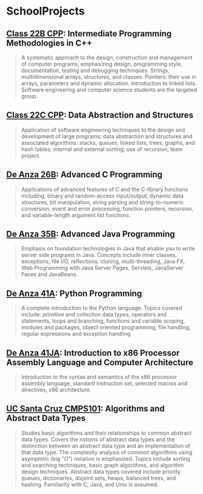# SchoolProjects

## [Class 22B CPP](https://github.com/Linsetta/SchoolProjects/tree/master/Class22B_CPP/HW5): Intermediate Programming Methodologies in C++

> A systematic approach to the design, construction and management of
> computer programs, emphasizing design, programming style,
> documentation, testing and debugging techniques. Strings,
> multidimensional arrays, structures, and classes. Pointers: their
> use in arrays, parameters and dynamic allocation. Introduction to
> linked lists. Software engineering and computer science students are
> the targeted group.

## [Class 22C CPP](https://github.com/Linsetta/SchoolProjects/tree/master/Class22C_CPP): Data Abstraction and Structures

> Application of software engineering techniques to the design and
> development of large programs; data abstraction and structures and
> associated algorithms: stacks, queues, linked lists, trees, graphs,
> and hash tables; internal and external sorting; use of recursion;
> team project.

## [De Anza 26B](https://github.com/Linsetta/SchoolProjects/tree/master/Class26B_C): Advanced C Programming

> Applications of advanced features of C and the C-library functions
> including: binary and random-access input/output, dynamic data
> structures, bit manipulation, string parsing and string-to-numeric
> conversion, event and error processing, function pointers,
> recursion, and variable-length argument list functions.

## [De Anza 35B](https://github.com/Linsetta/SchoolProjects/tree/master/Class35B_Java): Advanced Java Programming

> Emphasis on foundation technologies in Java that enable you to write
> server side programs in Java. Concepts include inner classes,
> exceptions, file I/O, reflections, cloning, multi-threading, Java
> FX, Web Programming with Java Server Pages, Servlets, JavaServer
> Faces and JavaBeans.

## [De Anza 41A](https://github.com/Linsetta/SchoolProjects/tree/master/Class41A_Python/HW): Python Programming

> A complete introduction to the Python language. Topics covered
> include: primitive and collection data types, operators and
> statements, loops and branching, functions and variable scoping,
> modules and packages, object oriented programming, file handling,
> regular expressions and exception handling

## [De Anza 41JA](https://github.com/Linsetta/SchoolProjects/tree/master/Class41JA_ASM/HW): Introduction to x86 Processor Assembly Language and Computer Architecture

> Introduction to the syntax and semantics of the x86 processor
> assembly language, standard instruction set, selected macros and
> directives, x86 architecture.

## [UC Santa Cruz CMPS101](https://github.com/Linsetta/SchoolProjects/tree/master/ClassCS101_C): Algorithms and Abstract Data Types

> Studies basic algorithms and their relationships to common abstract
> data types. Covers the notions of abstract data types and the
> distinction between an abstract data type and an implementation of
> that data type. The complexity analysis of common algorithms using
> asymptotic (big "O") notation is emphasized. Topics include sorting
> and searching techniques, basic graph algorithms, and algorithm
> design techniques. Abstract data types covered include priority
> queues, dictionaries, disjoint sets, heaps, balanced trees, and
> hashing. Familiarity with C, Java, and Unix is assumed.
